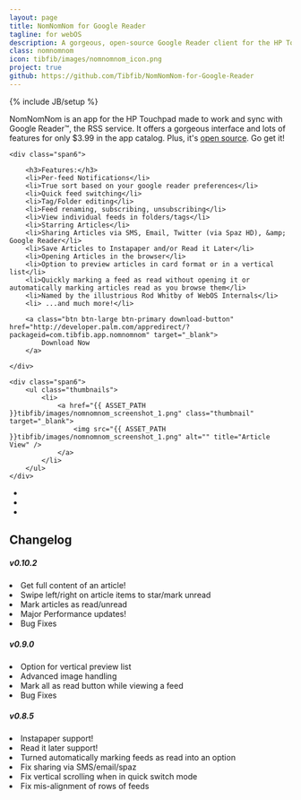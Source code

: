 ```yaml
---
layout: page
title: NomNomNom for Google Reader
tagline: for webOS
description: A gorgeous, open-source Google Reader client for the HP Touchpad.
class: nomnomnom
icon: tibfib/images/nomnomnom_icon.png
project: true
github: https://github.com/Tibfib/NomNomNom-for-Google-Reader
---
```

{% include JB/setup %}

NomNomNom is an app for the HP Touchpad made to work and sync with Google Reader™, the RSS service. It offers a gorgeous interface and lots of features for only $3.99 in the app catalog. Plus, it's <a href="{{ page.github }}">open source</a>. Go get it!

<div class="row">

	<div class="span6">

		<h3>Features:</h3>
		<li>Per-feed Notifications</li>
		<li>True sort based on your google reader preferences</li>
		<li>Quick feed switching</li>
		<li>Tag/Folder editing</li>
		<li>Feed renaming, subscribing, unsubscribing</li>
		<li>View individual feeds in folders/tags</li>
		<li>Starring Articles</li>
		<li>Sharing Articles via SMS, Email, Twitter (via Spaz HD), &amp; Google Reader</li>
		<li>Save Articles to Instapaper and/or Read it Later</li>
		<li>Opening Articles in the browser</li>
		<li>Option to preview articles in card format or in a vertical list</li>
		<li>Quickly marking a feed as read without opening it or automatically marking articles read as you browse them</li>
		<li>Named by the illustrious Rod Whitby of WebOS Internals</li>
		<li> ...and much more!</li>
		
		<a class="btn btn-large btn-primary download-button" href="http://developer.palm.com/appredirect/?packageid=com.tibfib.app.nomnomnom" target="_blank">
			Download Now
		</a>
			
	</div>

	<div class="span6">
		<ul class="thumbnails">
			<li>
		    	<a href="{{ ASSET_PATH }}tibfib/images/nomnomnom_screenshot_1.png" class="thumbnail" target="_blank">
		    		<img src="{{ ASSET_PATH }}tibfib/images/nomnomnom_screenshot_1.png" alt="" title="Article View" />
		    	</a>
			</li>
		</ul>
	</div>

</div>

<ul class="thumbnails">
	<li class="span4">
    	<a href="{{ ASSET_PATH }}tibfib/images/nomnomnom_screenshot_2.png" class="thumbnail" target="_blank">
    		<img src="{{ ASSET_PATH }}tibfib/images/nomnomnom_screenshot_2.png" alt="" title="Article Cards" />
    	</a>
	</li>
	<li class="span4">
    	<a href="{{ ASSET_PATH }}tibfib/images/nomnomnom_screenshot_3.png" class="thumbnail" target="_blank">
    		<img src="{{ ASSET_PATH }}tibfib/images/nomnomnom_screenshot_3.png" alt="" title="Welcome to NomNomNom!" />
    	</a>
	</li>
	<li class="span4">
    	<a href="{{ ASSET_PATH }}tibfib/images/nomnomnom_screenshot_4.png" class="thumbnail" target="_blank">
    		<img src="{{ ASSET_PATH }}tibfib/images/nomnomnom_screenshot_4.png" alt="" title="Feed Scroller" />
    	</a>
	</li>
</ul>

<!--<img title="NomNomNom Icon" src="http://tibfib.com/wp-content/uploads/icon256.png" alt="NomNomNom Icon" height="195" />-->

<div class="well-project well-contribution">
	<div class="well well-small">
		<div data-toggle="collapse" data-target="#changelog">
			<h2>Changelog</h2>
		</div>
		<div class="collapse out" id="changelog">
			<h5>v0.10.2</h5>
			<li>Get full content of an article!</li>
			<li>Swipe left/right on article items to star/mark unread</li>
			<li>Mark articles as read/unread</li>
			<li>Major Performance updates!</li>
			<li>Bug Fixes</li>
			<h5>v0.9.0</h5>
			<li>Option for vertical preview list</li>
			<li>Advanced image handling</li>
			<li>Mark all as read button while viewing a feed</li>
			<li>Bug Fixes</li>
			<h5>v0.8.5</h5><li>Instapaper support!</li>
			<li>Read it later support!</li>
			<li>Turned automatically marking feeds as read into an option</li>
			<li>Fix sharing via SMS/email/spaz</li>
			<li>Fix vertical scrolling when in quick switch mode</li>
			<li>Fix mis-alignment of rows of feeds</li>
		</div>
	</div>
</div>